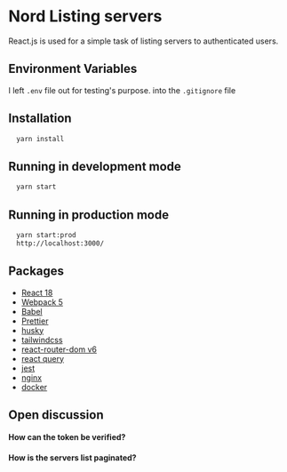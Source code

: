 
# Nord Listing servers

React.js is used for a simple task of listing servers to authenticated users.




## Environment Variables

I left `.env` file out for testing's purpose. into the `.gitignore` file


## Installation 

```bash
  yarn install
```


## Running in development mode


```bash
  yarn start
```

## Running in production mode


```bash
  yarn start:prod
  http://localhost:3000/
```


## Packages
- [React 18](https://reactjs.org/)
- [Webpack 5](https://webpack.js.org/blog/2020-10-10-webpack-5-release/)
- [Babel](https://babeljs.io/)
- [Prettier](https://prettier.io/)
- [husky](https://typicode.github.io/husky/)
- [tailwindcss](https://tailwindcss.com/)
- [react-router-dom v6](https://reactrouter.com/en/main)
- [react query](https://tanstack.com/query/v4)
- [jest](https://jestjs.io/)
- [nginx](https://www.nginx.com/)
- [docker]()

## Open discussion

#### How can the token be verified? 

#### How is the servers list paginated?

